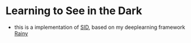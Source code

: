 # Learning to See in the Dark

* this is a implementation of [SID](arxiv.org/abs/1805.01934), based on my deeplearning framework [Rainy](https://github.com/0x404/Rainy)